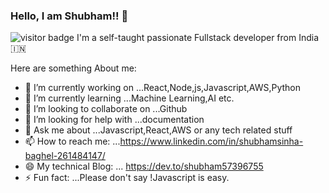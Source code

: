 ### Hello, I am Shubham!! 👋

![visitor badge](https://visitor-badge.glitch.me/badge?page_id=shubhambaghel34.visitor-badge)
I'm a self-taught passionate Fullstack developer from India 🇮🇳

Here are something About me:

- 🔭 I’m currently working on ...React,Node,js,Javascript,AWS,Python
- 🌱 I’m currently learning ...Machine Learning,AI etc.
- 👯 I’m looking to collaborate on ...Github
- 🤔 I’m looking for help with ...documentation 
- 💬 Ask me about ...Javascript,React,AWS or any tech related stuff
- 📫 How to reach me: ...https://www.linkedin.com/in/shubhamsinha-baghel-261484147/            
- 😄 My technical Blog: ... https://dev.to/shubham57396755
- ⚡ Fun fact: ...Please don't say !Javascript is easy.





 
